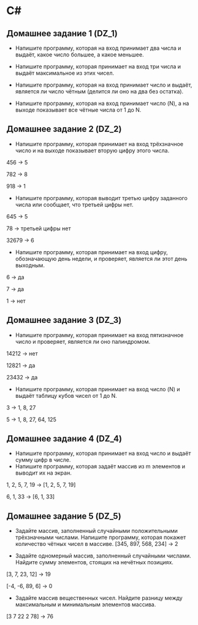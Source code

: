 # С#
## Домашнее задание 1 (DZ_1)
* Напишите программу, которая на вход принимает два числа и выдаёт, какое число большее, а какое меньшее.

* Напишите программу, которая принимает на вход три числа и выдаёт максимальное из этих чисел.

* Напишите программу, которая на вход принимает число и выдаёт, является ли число чётным (делится ли оно на два без остатка).

* Напишите программу, которая на вход принимает число (N), а на выходе показывает все чётные числа от 1 до N.

## Домашнее задание 2 (DZ_2)

* Напишите программу, которая принимает на вход трёхзначное число и на выходе показывает вторую цифру этого числа.

456 -> 5

782 -> 8

918 -> 1

* Напишите программу, которая выводит третью цифру заданного числа или сообщает, что третьей цифры нет.

645 -> 5

78 -> третьей цифры нет

32679 -> 6

* Напишите программу, которая принимает на вход цифру, обозначающую день недели, и проверяет, является ли этот день выходным.

6 -> да

7 -> да

1 -> нет

## Домашнее задание 3 (DZ_3)

* Напишите программу, которая принимает на вход пятизначное число и проверяет, 
является ли оно палиндромом.

14212 -> нет

12821 -> да

23432 -> да

* Напишите программу, которая принимает на вход число (N) 
и выдаёт таблицу кубов чисел от 1 до N.

3 -> 1, 8, 27

5 -> 1, 8, 27, 64, 125

## Домашнее задание 4 (DZ_4)

* Напишите программу, которая принимает на вход число и выдаёт сумму цифр в числе.
* Напишите программу, которая задаёт массив из m элементов и выводит их на экран.

1, 2, 5, 7, 19 -> [1, 2, 5, 7, 19]

6, 1, 33 -> [6, 1, 33]

## Домашнее задание 5 (DZ_5)

* Задайте массив, заполненный случайными положительными трёхзначными числами. Напишите программу, которая покажет количество чётных чисел в массиве.
[345, 897, 568, 234] -> 2

* Задайте одномерный массив, заполненный случайными числами. Найдите сумму элементов, стоящих на нечётных позициях.

 [3, 7, 23, 12] -> 19

 [-4, -6, 89, 6] -> 0

 * Задайте массив вещественных чисел. Найдите разницу между максимальным и минимальным элементов массива.

[3 7 22 2 78] -> 76
